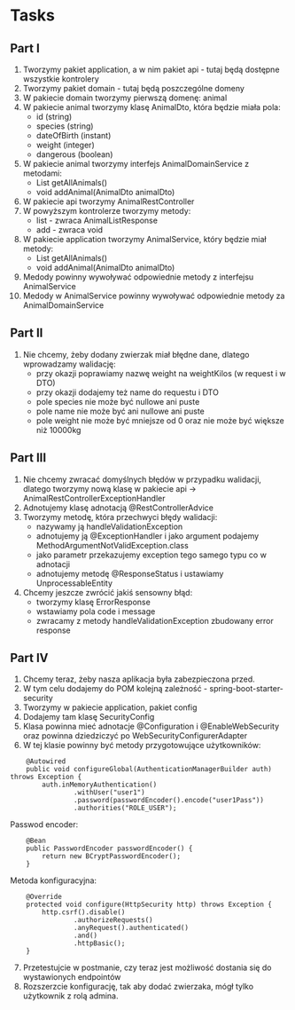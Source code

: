# Tasks

## Part I

1. Tworzymy pakiet application, a w nim pakiet api - tutaj będą dostępne wszystkie kontrolery
2. Tworzymy pakiet domain - tutaj będą poszczególne domeny
3. W pakiecie domain tworzymy pierwszą domenę: animal
4. W pakiecie animal tworzymy klasę AnimalDto, która będzie miała pola:
    - id (string)
    - species (string)
    - dateOfBirth (instant)
    - weight (integer)
    - dangerous (boolean)
5. W pakiecie animal tworzymy interfejs AnimalDomainService z metodami:
    - List<AnimalDto> getAllAnimals()
    - void addAnimal(AnimalDto animalDto)
6. W pakiecie api tworzymy AnimalRestController
7. W powyższym kontrolerze tworzymy metody:
    - list - zwraca AnimalListResponse
    - add - zwraca void
8. W pakiecie application tworzymy AnimalService, który będzie miał metody:
    - List<AnimalDto> getAllAnimals()
    - void addAnimal(AnimalDto animalDto)
8. Medody powinny wywoływać odpowiednie metody z interfejsu AnimalService
9. Medody w AnimalService powinny wywoływać odpowiednie metody za AnimalDomainService

## Part II

1. Nie chcemy, żeby dodany zwierzak miał błędne dane, dlatego wprowadzamy walidację:
    - przy okazji poprawiamy nazwę weight na weightKilos (w request i w DTO)
    - przy okazji dodajemy też name do requestu i DTO
    - pole species nie może być nullowe ani puste
    - pole name nie może być ani nullowe ani puste
    - pole weight nie może być mniejsze od 0 oraz nie może być większe niż 10000kg

## Part III

1. Nie chcemy zwracać domyślnych błędów w przypadku walidacji, dlatego
   tworzymy nową klasę w pakiecie api -> AnimalRestControllerExceptionHandler
2. Adnotujemy klasę adnotacją @RestControllerAdvice
3. Tworzymy metodę, która przechwyci błędy walidacji:
    - nazywamy ją handleValidationException
    - adnotujemy ją @ExceptionHandler i jako argument podajemy MethodArgumentNotValidException.class
    - jako parametr przekazujemy exception tego samego typu co w adnotacji
    - adnotujemy metodę @ResponseStatus i ustawiamy UnprocessableEntity
4. Chcemy jeszcze zwrócić jakiś sensowny błąd:
    - tworzymy klasę ErrorResponse
    - wstawiamy pola code i message
    - zwracamy z metody handleValidationException zbudowany error response

## Part IV
1. Chcemy teraz, żeby nasza aplikacja była zabezpieczona przed.
2. W tym celu dodajemy do POM kolejną zależność - spring-boot-starter-security
3. Tworzymy w pakiecie application, pakiet config
4. Dodajemy tam klasę SecurityConfig
5. Klasa powinna mieć adnotacje @Configuration i @EnableWebSecurity oraz powinna dziedziczyć po WebSecurityConfigurerAdapter
6. W tej klasie powinny być metody przygotowujące użytkowników:
```  
    @Autowired
    public void configureGlobal(AuthenticationManagerBuilder auth) throws Exception {
        auth.inMemoryAuthentication()
                .withUser("user1")
                .password(passwordEncoder().encode("user1Pass"))
                .authorities("ROLE_USER");

```

Passwod encoder:

```
    @Bean
    public PasswordEncoder passwordEncoder() {
        return new BCryptPasswordEncoder();
    }
```
    
Metoda konfiguracyjna:

```
    @Override
    protected void configure(HttpSecurity http) throws Exception {
        http.csrf().disable()
                .authorizeRequests()
                .anyRequest().authenticated()
                .and()
                .httpBasic();
    }
```

7. Przetestujcie w postmanie, czy teraz jest możliwość dostania się do wystawionych endpointów
8. Rozszerzcie konfigurację, tak aby dodać zwierzaka, mógł tylko użytkownik z rolą admina.



